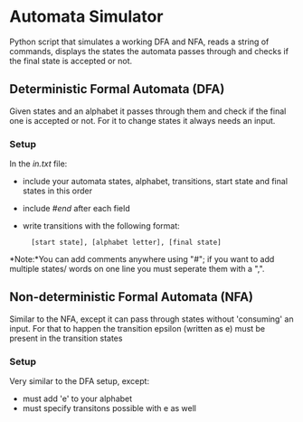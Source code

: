 # Automata Simulator
Python script that simulates a working DFA and NFA, reads a string of commands, displays the states the automata passes through and checks if the final state is accepted or not.

## Deterministic Formal Automata (DFA)
Given states and an alphabet it passes through them and check if the final one is accepted or not. For it to change states it always needs an input. 

### Setup
In the *in.txt* file:
- include your automata states, alphabet, transitions, start state and final states in this order
- include *#end* after each field
- write transitions with the following format: 
    
        [start state], [alphabet letter], [final state] 

*Note:*You can add comments anywhere using "#"; if you want to add multiple states/ words on one line you must seperate them with a ",".

## Non-deterministic Formal Automata (NFA)
Similar to the NFA, except it can pass through states without 'consuming' an input. For that to happen the transition epsilon (written as e) must be present in the transition states 

### Setup 
Very similar to the DFA setup, except:
- must add 'e' to your alphabet
- must specify transitons possible with e as well

 
